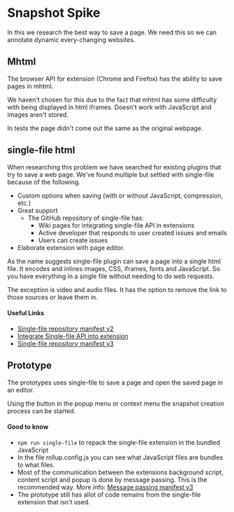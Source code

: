 # Snapshot Spike

In this we research the best way to save a page. We need this so we can annotate dynamic every-changing websites.

## Mhtml

The browser API for extension (Chrome and Firefox) has the ability to save pages in mhtml.

We haven't chosen for this due to the fact that mhtml has some difficulty with being displayed in html iframes. Doesn't work with JavaScript and images aren't stored.

In tests the page didn't come out the same as the original webpage.

## single-file html

When researching this problem we have searched for existing plugins that try to save a web page. We've found multiple but settled with single-file because of the following.

* Custom options when saving (with or without JavaScript, compression, etc.)
* Great support
  * The GitHub repository of single-file has:
    * Wiki pages for integrating single-file API in extensions
    * Active developer that responds to user created issues and emails
    * Users can create issues
* Elaborate extension with page editor.

As the name suggests single-file plugin can save a page into a single html file. It encodes and inlines images, CSS, iframes, fonts and JavaScript. So you have everything in a single file without needing to do web requests.

The exception is video and audio files. It has the option to remove the link to those sources or leave them in.



#### Useful Links

* [Single-file repository manifest v2](https://github.com/gildas-lormeau/SingleFile)
* [Integrate Single-file API into extension](https://github.com/gildas-lormeau/SingleFile/wiki/How-to-integrate-the-API-of-SingleFile-into-an-extension)
* [Single-file repository manifest v3](https://github.com/gildas-lormeau/SingleFile-Lite)



## Prototype

The prototypes uses single-file to save a page and open the saved page in an editor.

Using the button in the popup menu or context menu the snapshot creation process can be started.

#### Good to know

- `npm run single-file`  to repack the single-file extension in the bundled JavaScript
- In the file rollup.config.js you can see what JavaScript files are bundles to what files.
- Most of the communication between the extensions background script, content script and popup is done by message passing. This is the recommended way. More info: [Message passing manifest v3](https://developer.chrome.com/docs/extensions/mv3/messaging/)
- The prototype still has allot of code remains from the single-file extension that isn't used.